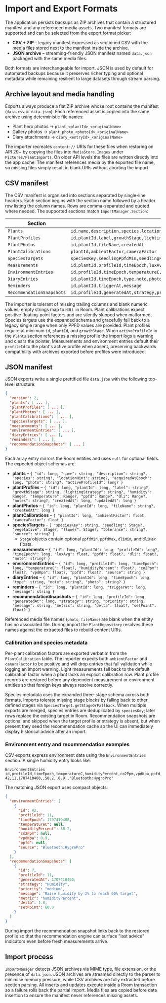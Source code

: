 # Import and Export Formats

The application persists backups as ZIP archives that contain a structured manifest and any
referenced media assets. Two manifest formats are supported and can be selected from the export
format picker:

- **CSV + ZIP** – legacy manifest expressed as sectioned CSV with the media files stored next to the
  manifest inside the archive.
- **JSON archive** – streaming-friendly JSON manifest named `data.json` packaged with the same media
  files.

Both formats are interchangeable for import. JSON is used by default for automated backups because
it preserves richer typing and optional metadata while remaining resilient to large datasets through
stream parsing.

## Archive layout and media handling

Exports always produce a flat ZIP archive whose root contains the manifest (`data.csv` or
`data.json`). Each referenced asset is copied into the same archive using deterministic file names:

- Plant hero photos → `plant_<plantId>_<originalName>`
- Gallery photos → `plant_photo_<photoId>_<originalName>`
- Diary attachments → `diary_<entryId>_<originalName>`

The importer recreates `content://` URIs for these files when restoring on API 29+ by copying the
files into `MediaStore.Images` under `Pictures/PlantImports`. On older API levels the files are
written directly into the app cache. The manifest references media by the exported file name, so
missing files simply result in blank URIs without aborting the import.

## CSV manifest

The CSV manifest is organised into sections separated by single-line headers. Each section begins
with the section name followed by a header row listing the column names. Rows are comma-separated
and quoted where needed. The supported sections match `ImportManager.Section`:

| Section | Columns |
| --- | --- |
| `Plants` | `id,name,description,species,locationHint,acquiredAtEpoch,photo,activeProfileId` |
| `PlantProfiles` | `id,plantId,label,growthStage,lightingStrategy,humidityMin,humidityMax,temperatureMin,temperatureMax,ppfdTargetMin,ppfdTargetMax,dliTargetMin,dliTargetMax,notes,createdAt,updatedAt` |
| `PlantPhotos` | `id,plantId,fileName,createdAt` |
| `PlantCalibrations` | `plantId,ambientFactor,cameraFactor` |
| `SpeciesTargets` | `speciesKey,seedlingPpfdMin,seedlingPpfdMax,seedlingDliMin,seedlingDliMax,vegetativePpfdMin,vegetativePpfdMax,vegetativeDliMin,vegetativeDliMax,flowerPpfdMin,flowerPpfdMax,flowerDliMin,flowerDliMax,tolerance,source` |
| `Measurements` | `id,plantId,profileId,timeEpoch,luxAvg,ppfd,dli,note,photo` |
| `EnvironmentEntries` | `id,profileId,timeEpoch,temperatureC,humidityPercent,co2Ppm,vpdKpa,ppfd,source` |
| `DiaryEntries` | `id,plantId,timeEpoch,type,note,photo` |
| `Reminders` | `id,plantId,triggerAt,message` |
| `RecommendationSnapshots` | `id,profileId,generatedAt,strategy,priority,message,metric,delta,setPoint` |

The importer is tolerant of missing trailing columns and blank numeric values; empty strings map to
`NULL` in Room. Plant calibrations expect positive floating-point factors and are silently skipped
when malformed. Species targets use the expanded schema and gracefully fall back to a legacy single
range when only PPFD values are provided. Plant profiles require at minimum `id`, `plantId`, and
`growthStage`. When `activeProfileId` in the `Plants` section references a missing profile the import
logs a warning and clears the pointer. Measurements and environment entries default their
`profileId` to the plant's active profile when absent, preserving backwards compatibility with
archives exported before profiles were introduced.

## JSON manifest

JSON exports write a single prettified file `data.json` with the following top-level structure:

```json
{
  "version": 2,
  "plants": [ ... ],
  "plantProfiles": [ ... ],
  "plantPhotos": [ ... ],
  "plantCalibrations": [ ... ],
  "speciesTargets": [ ... ],
  "measurements": [ ... ],
  "environmentEntries": [ ... ],
  "diaryEntries": [ ... ], 
  "reminders": [ ... ],
  "recommendationSnapshots": [ ... ]
}
```

Each array entry mirrors the Room entities and uses `null` for optional fields. The expected object
schemas are:

- **plants** – `{ "id": long, "name": string, "description": string?, "species": string?,
  "locationHint": string?, "acquiredAtEpoch": long, "photo": string?, "activeProfileId": long? }`
- **plantProfiles** – `{ "id": long, "plantId": long, "label": string?, "growthStage": string,
  "lightingStrategy": string?, "humidity": Range?, "temperature": Range?, "ppfd": Range?,
  "dli": Range?, "notes": string?, "createdAt": long, "updatedAt": long }`
- **plantPhotos** – `{ "id": long, "plantId": long, "fileName": string?, "createdAt": long }`
- **plantCalibrations** – `{ "plantId": long, "ambientFactor": float, "cameraFactor": float }`
- **speciesTargets** – `{ "speciesKey": string, "seedling": Stage?, "vegetative": Stage?,
  "flower": Stage?, "tolerance": string?, "source": string? }`
    - `Stage` objects contain optional `ppfdMin`, `ppfdMax`, `dliMin`, and `dliMax` floats.
- **measurements** – `{ "id": long, "plantId": long, "profileId": long?, "timeEpoch": long,
  "luxAvg": float, "ppfd": float?, "dli": float?, "note": string? }`
- **environmentEntries** – `{ "id": long, "profileId": long, "timeEpoch": long,
  "temperatureC": float?, "humidityPercent": float?, "co2Ppm": float?, "vpdKpa": float?,
  "ppfd": float?, "source": string }`
- **diaryEntries** – `{ "id": long, "plantId": long, "timeEpoch": long, "type": string,
  "note": string?, "photo": string? }`
- **reminders** – `{ "id": long, "plantId": long, "triggerAt": long, "message": string }`
- **recommendationSnapshots** – `{ "id": long, "profileId": long, "generatedAt": long,
  "strategy": string, "priority": string, "message": string, "metric": string,
  "delta": float?, "setPoint": float? }`

Referenced media file names (`photo`, `fileName`) are blank when the entity has no associated file.
During import the `PlantRepository` resolves these names against the extracted files to rebuild
content URIs.

### Calibration and species metadata

Per-plant calibration factors are exported verbatim from the `PlantCalibration` table. The importer
expects both `ambientFactor` and `cameraFactor` to be positive and will drop entries that fail
validation while logging an import warning. Light measurements fall back to the default calibration
factor when a plant lacks an explicit calibration row. Plant profile records are restored before any
dependent measurement or environment entities so that foreign keys always resolve correctly.

Species metadata uses the expanded three-stage schema across both formats. Imports tolerate missing
stage blocks by falling back to other defined stages via `SpeciesTarget.getStageOrFallback`. When
multiple exports are merged, species entries are deduplicated by `speciesKey`; later rows replace the
existing target in Room. Recommendation snapshots are optional and skipped when the target profile or
strategy is absent, but when present they seed the recommendation cache so the UI can immediately
display historical advice after an import.

### Environment entry and recommendation examples

CSV exports express environment data using the `EnvironmentEntries` section. A single humidity entry
looks like:

```
EnvironmentEntries
id,profileId,timeEpoch,temperatureC,humidityPercent,co2Ppm,vpdKpa,ppfd,source
42,11,1707410400,,58.2,,0.9,,"Bluetooth:HygroPro"
```

The matching JSON export uses compact objects:

```json
{
  "environmentEntries": [
    {
      "id": 42,
      "profileId": 11,
      "timeEpoch": 1707410400,
      "temperatureC": null,
      "humidityPercent": 58.2,
      "co2Ppm": null,
      "vpdKpa": 0.9,
      "ppfd": null,
      "source": "Bluetooth:HygroPro"
    }
  ],
  "recommendationSnapshots": [
    {
      "id": 7,
      "profileId": 11,
      "generatedAt": 1707410460,
      "strategy": "Humidity",
      "priority": "medium",
      "message": "Raise humidity by 2% to reach 60% target",
      "metric": "humidityPercent",
      "delta": 1.8,
      "setPoint": 60.0
    }
  ]
}
```

During import the recommendation snapshot links back to the restored profile so that the
recommendation engine can surface "last advice" indicators even before fresh measurements arrive.

## Import process

`ImportManager` detects JSON archives via MIME type, file extension, or the presence of `data.json`.
JSON archives are streamed directly to the parser to minimise memory pressure, while CSV archives are
fully extracted before section parsing. All inserts and updates execute inside a Room transaction so
a failure rolls back the partial import. Media files are copied before data insertion to ensure the
manifest never references missing assets.
